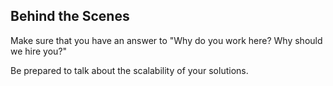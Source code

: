 ## Behind the Scenes

Make sure that you have an answer to "Why do you work here? Why should we hire you?"

Be prepared to talk about the scalability of your solutions.
